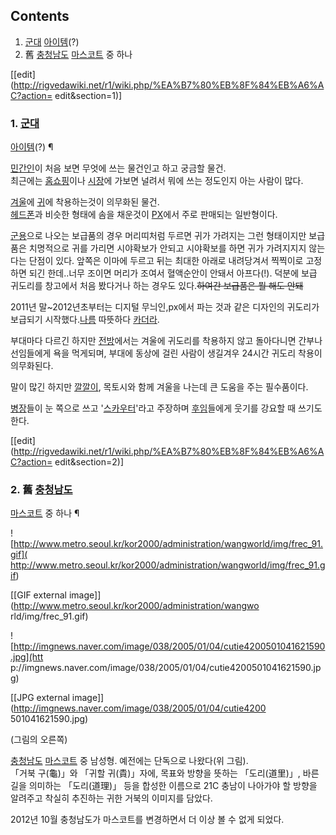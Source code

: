 ## Contents

    

1. [군대](%EA%B5%B0%EB%8C%80.md) [아이템](%EC%95%84%EC%9D%B4%ED%85%9C.md)(?) 
2. 舊 [충청남도](%EC%B6%A9%EC%B2%AD%EB%82%A8%EB%8F%84.md) [마스코트](%EB%A7%88%EC%8A%A4%EC%BD%94%ED%8A%B8.md) 중 하나 

[[edit](http://rigvedawiki.net/r1/wiki.php/%EA%B7%80%EB%8F%84%EB%A6%AC?action=
edit&section=1)]

### 1. [군대](%EA%B5%B0%EB%8C%80.md)
[아이템](%EC%95%84%EC%9D%B4%ED%85%9C.md)(?) ¶

[민간인](%EB%AF%BC%EA%B0%84%EC%9D%B8.md)이 처음 보면 무엇에 쓰는 물건인고 하고 궁금할 물건.  
최근에는 [홈쇼핑](%ED%99%88%EC%87%BC%ED%95%91.md)이나
[시장](%EC%8B%9C%EC%9E%A5.md)에 가보면 널려서 뭐에 쓰는 정도인지 아는 사람이 많다.

  

[겨울](%EA%B2%A8%EC%9A%B8.md)에 [귀](%EA%B7%80.md)에 착용하는것이 의무화된 물건.  
[헤드폰](%ED%97%A4%EB%93%9C%ED%8F%B0.md)과 비슷한 형태에 솜을 채운것이 [PX](PX.md)에서 주로
판매되는 일반형이다.

  

[군용](%EA%B5%B0%EC%9A%A9.md)으로 나오는 보급품의 경우 머리띠처럼 두르면 귀가 가려지는 그런 형태이지만 보급품은
치명적으로 귀를 가리면 시야확보가 안되고 시야확보를 하면 귀가 가려지지지 않는다는 단점이 있다. 앞쪽은 이마에 두르고 뒤는 최대한 아래로
내려당겨서 찍찍이로 고정하면 되긴 한데..너무 조이면 머리가 조여서 혈액순안이 안돼서 아프다(!). 덕분에 보급 귀도리를 창고에서 처음
봤다거나 하는 경우도 있다.<del>하여간 보급품은 뭘 해도 안돼</del>

  

2011년 말~2012년초부터는 디지털 무늬인,px에서 파는 것과 같은 디자인의 귀도리가 보급되기
시작했다.[나름](%EB%82%98%EB%A6%84.md) 따뜻하다
[카더라](%EC%B9%B4%EB%8D%94%EB%9D%BC.md).

  

부대마다 다르긴 하지만 [전방](%EC%A0%84%EB%B0%A9.md)에서는 겨울에 귀도리를 착용하지 않고 돌아다니면 간부나
선임들에게 욕을 먹게되며, 부대에 동상에 걸린 사람이 생길겨우 24시간 귀도리 착용이 의무화된다.

  

말이 많긴 하지만 [깔깔이](%EA%B9%94%EA%B9%94%EC%9D%B4.md), 목토시와 함께 겨울을 나는데 큰 도움을 주는
필수품이다.

  

[병장](%EB%B3%91%EC%9E%A5.md)들이 눈 쪽으로 쓰고
'[스카우터](%EC%8A%A4%EC%B9%B4%EC%9A%B0%ED%84%B0.md)'라고 주장하며
[후임](%ED%9B%84%EC%9E%84.md)들에게 웃기를 강요할 때 쓰기도 한다.

  

[[edit](http://rigvedawiki.net/r1/wiki.php/%EA%B7%80%EB%8F%84%EB%A6%AC?action=
edit&section=2)]

### 2. 舊 [충청남도](%EC%B6%A9%EC%B2%AD%EB%82%A8%EB%8F%84.md)
[마스코트](%EB%A7%88%EC%8A%A4%EC%BD%94%ED%8A%B8.md) 중 하나 ¶

![http://www.metro.seoul.kr/kor2000/administration/wangworld/img/frec_91.gif](
http://www.metro.seoul.kr/kor2000/administration/wangworld/img/frec_91.gif)

[[GIF external image]](http://www.metro.seoul.kr/kor2000/administration/wangwo
rld/img/frec_91.gif)

  

![http://imgnews.naver.com/image/038/2005/01/04/cutie4200501041621590.jpg](htt
p://imgnews.naver.com/image/038/2005/01/04/cutie4200501041621590.jpg)

[[JPG external image]](http://imgnews.naver.com/image/038/2005/01/04/cutie4200
501041621590.jpg)

  
(그림의 오른쪽)

  

[충청남도](%EC%B6%A9%EC%B2%AD%EB%82%A8%EB%8F%84.md)
[마스코트](%EB%A7%88%EC%8A%A4%EC%BD%94%ED%8A%B8.md) 중 남성형. 예전에는 단독으로 나왔다(위 그림).  
「거북 구(龜)」와 「귀할 귀(貴)」자에, 목표와 방향을 뜻하는 「도리(道里)」, 바른 길을 의미하는 「도리(道理)」 등을 합성한 이름으로
21C 충남이 나아가야 할 방향을 알려주고 착실히 추진하는 귀한 거북의 이미지를 담았다.

  

2012년 10월 충청남도가 마스코트를 변경하면서 더 이상 볼 수 없게 되었다.

